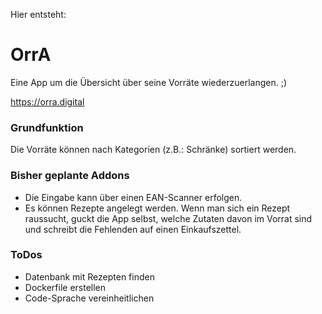 Hier entsteht:

# OrrA
Eine App um die Übersicht über seine Vorräte wiederzuerlangen. ;)

https://orra.digital
### Grundfunktion
Die Vorräte können nach Kategorien (z.B.: Schränke) sortiert werden.
### Bisher geplante Addons
+ Die Eingabe kann über einen EAN-Scanner erfolgen.
+ Es können Rezepte angelegt werden. Wenn man sich ein Rezept raussucht, 
guckt die App selbst, welche Zutaten davon im Vorrat sind und schreibt
die Fehlenden auf einen Einkaufszettel.


### ToDos
+ Datenbank mit Rezepten finden
+ Dockerfile erstellen
+ Code-Sprache vereinheitlichen
